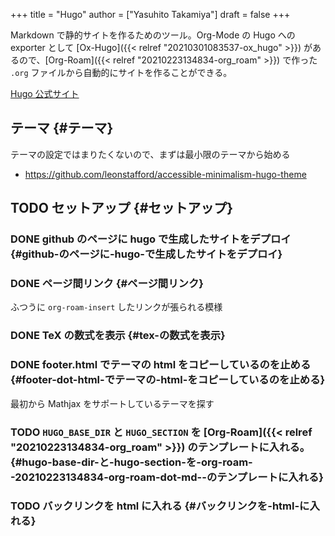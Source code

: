 +++
title = "Hugo"
author = ["Yasuhito Takamiya"]
draft = false
+++

Markdown で静的サイトを作るためのツール。Org-Mode の Hugo への exporter として [Ox-Hugo]({{< relref "20210301083537-ox_hugo" >}}) があるので、[Org-Roam]({{< relref "20210223134834-org_roam" >}}) で作った `.org` ファイルから自動的にサイトを作ることができる。

[Hugo 公式サイト](https://gohugo.io/)


## テーマ {#テーマ}

テーマの設定ではまりたくないので、まずは最小限のテーマから始める

-   <https://github.com/leonstafford/accessible-minimalism-hugo-theme>


## <span class="org-todo todo TODO">TODO</span> セットアップ {#セットアップ}


### <span class="org-todo done DONE">DONE</span> github のページに hugo で生成したサイトをデプロイ {#github-のページに-hugo-で生成したサイトをデプロイ}


### <span class="org-todo done DONE">DONE</span> ページ間リンク {#ページ間リンク}

ふつうに `org-roam-insert` したリンクが張られる模様


### <span class="org-todo done DONE">DONE</span> TeX の数式を表示 {#tex-の数式を表示}


### <span class="org-todo done DONE">DONE</span> footer.html でテーマの html をコピーしているのを止める {#footer-dot-html-でテーマの-html-をコピーしているのを止める}

最初から Mathjax をサポートしているテーマを探す


### <span class="org-todo todo TODO">TODO</span> `HUGO_BASE_DIR` と `HUGO_SECTION` を [Org-Roam]({{< relref "20210223134834-org_roam" >}}) のテンプレートに入れる。 {#hugo-base-dir-と-hugo-section-を-org-roam--20210223134834-org-roam-dot-md--のテンプレートに入れる}


### <span class="org-todo todo TODO">TODO</span> バックリンクを html に入れる {#バックリンクを-html-に入れる}
